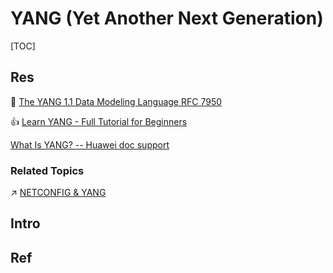 # YANG (Yet Another Next Generation)

[TOC]



## Res
📂 [The YANG 1.1 Data Modeling Language  RFC 7950](https://datatracker.ietf.org/doc/rfc7950/)

👍 [Learn YANG - Full Tutorial for Beginners](https://ultraconfig.com.au/blog/learn-yang-full-tutorial-for-beginners/)

[What Is YANG? -- Huawei doc support](https://info.support.huawei.com/info-finder/encyclopedia/en/YANG.html)


### Related Topics
↗ [NETCONFIG & YANG](../../../../🏎️%20Computer%20Networking%20and%20Communication/📌%20Computer%20Networking%20Basics%20(Protocol%20Part)/0x01%20Application%20Layer/🚔%20Network%20Managements%20&%20Standards/NETCONFIG%20&%20YANG/NETCONFIG%20&%20YANG.md)



## Intro



## Ref

